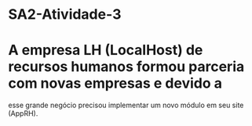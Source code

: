 # SA2-Atividade-3
# A empresa LH (LocalHost) de recursos humanos formou parceria com novas empresas e devido a 
esse grande negócio precisou implementar um novo módulo em seu site (AppRH). 
